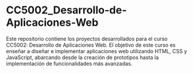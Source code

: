 # CC5002_Desarrollo-de-Aplicaciones-Web
Este repositorio contiene los proyectos desarrollados para el curso CC5002: Desarrollo de Aplicaciones Web. El objetivo de este curso es enseñar a diseñar e implementar aplicaciones web utilizando HTML, CSS y JavaScript, abarcando desde la creación de prototipos hasta la implementación de funcionalidades más avanzadas.
